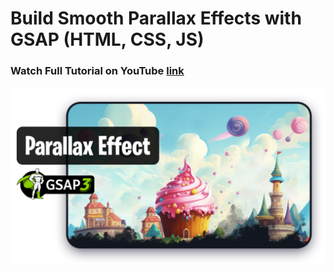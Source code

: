 # Build Smooth Parallax Effects with GSAP (HTML, CSS, JS)

### Watch Full Tutorial on YouTube [link](https://youtu.be/NxVhzV9rB6c)

![preview img](preview.jpg)
